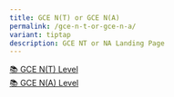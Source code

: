 ```yaml
---
title: GCE N(T) or GCE N(A)
permalink: /gce-n-t-or-gce-n-a/
variant: tiptap
description: GCE NT or NA Landing Page
---
```

<div class="isomer-card-grid"><a rel="noopener noreferrer nofollow" href="/gce-nt-level" class="isomer-card"><div class="isomer-card-body"><div class="isomer-card-title">📚 GCE N(T) Level</div><div class="isomer-card-link"> </div></div></a>
<a rel="noopener noreferrer nofollow" href="/gce-na-level" class="isomer-card">
<div class="isomer-card-body">
<div class="isomer-card-title">📚 GCE N(A) Level</div>
<div class="isomer-card-link"></div>
</div>
</a>
</div>
<p></p>